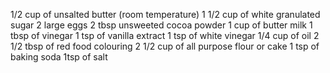 1/2 cup of unsalted butter (room temperature)
1 1/2 cup of white granulated sugar
2 large eggs
2 tbsp unsweeted cocoa powder
1 cup of butter milk
1 tbsp of vinegar
1 tsp of vanilla extract
1 tsp of white vinegar
1/4 cup of oil
2 1/2 tbsp of red food colouring
2 1/2 cup of all purpose flour or cake
1 tsp of baking soda 
1tsp of salt